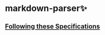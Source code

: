 # markdown-parser✨


## [Following these Specifications](https://www.markdownguide.org/basic-syntax/)
